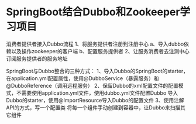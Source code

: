 # SpringBoot结合Dubbo和Zookeeper学习项目

消费者提供者接入Dubbo流程
1、将服务提供者注册到注册中心
   a、导入dubbo依赖以及操作zookeeper的客户端
   b、配置服务提供者
2、让服务消费者去注测中心订阅服务提供者的服务地址

SpringBoot与Dubbo整合的三种方式：
1、导入Dubbo的SpringBoot的starter，在application.yml配置属性，使用@DubboService（暴露服务）和@DubboReference（调用远程服务）
2、保留Dubbo的xml配置文件的配置模式，不需要使用application.yml文件，使用dubbo.yml文件配置Dubbo
    导入Dubbo的starter，使用@ImportResource导入Dubbo的配置文件
3、使用注解API的方式，写一个配置类
    将每一个组件手动创建到容器中，让Dubbo来扫描其它组件
